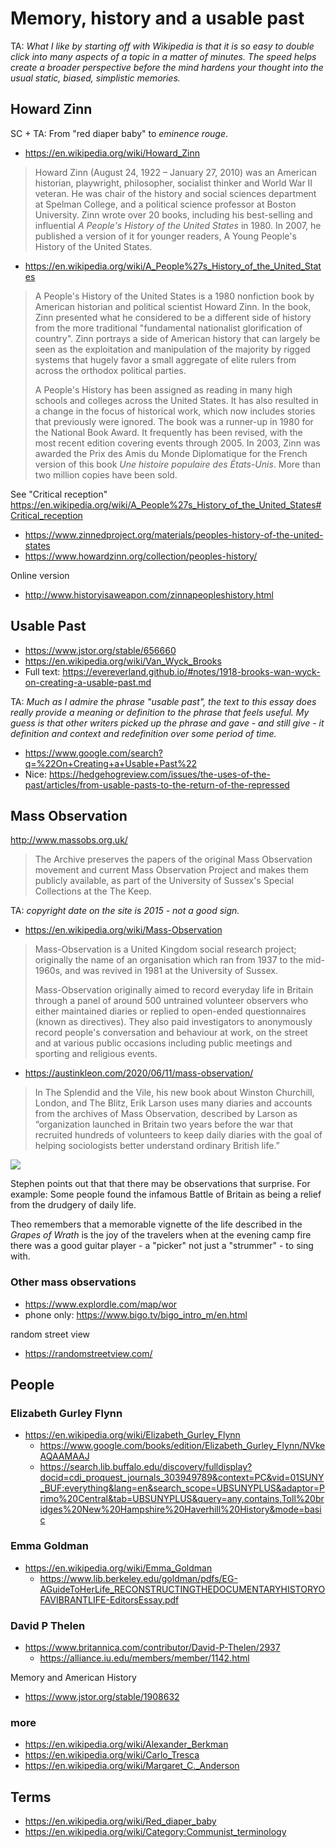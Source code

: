 # Memory, history and a usable past

TA: _What I like by starting off with Wikipedia is that it is so easy to double click into many aspects of a topic in a matter of minutes. The speed helps create a broader perspective before the mind hardens your thought into the usual static, biased, simplistic memories._


## Howard Zinn

SC + TA: From "red diaper baby" to _eminence rouge_.

* https://en.wikipedia.org/wiki/Howard_Zinn
> Howard Zinn (August 24, 1922 – January 27, 2010) was an American historian, playwright, philosopher, socialist thinker and World War II veteran. He was chair of the history and social sciences department at Spelman College, and a political science professor at Boston University. Zinn wrote over 20 books, including his best-selling and influential _A People's History of the United States_ in 1980. In 2007, he published a version of it for younger readers, A Young People's History of the United States.

* https://en.wikipedia.org/wiki/A_People%27s_History_of_the_United_States
>A People's History of the United States is a 1980 nonfiction book by American historian and political scientist Howard Zinn. In the book, Zinn presented what he considered to be a different side of history from the more traditional "fundamental nationalist glorification of country". Zinn portrays a side of American history that can largely be seen as the exploitation and manipulation of the majority by rigged systems that hugely favor a small aggregate of elite rulers from across the orthodox political parties.
>
>A People's History has been assigned as reading in many high schools and colleges across the United States. It has also resulted in a change in the focus of historical work, which now includes stories that previously were ignored. The book was a runner-up in 1980 for the National Book Award. It frequently has been revised, with the most recent edition covering events through 2005. In 2003, Zinn was awarded the Prix des Amis du Monde Diplomatique for the French version of this book _Une histoire populaire des États-Unis_. More than two million copies have been sold.

See "Critical reception" https://en.wikipedia.org/wiki/A_People%27s_History_of_the_United_States#Critical_reception


* https://www.zinnedproject.org/materials/peoples-history-of-the-united-states
* https://www.howardzinn.org/collection/peoples-history/

Online version

* http://www.historyisaweapon.com/zinnapeopleshistory.html

## Usable Past

* https://www.jstor.org/stable/656660
* https://en.wikipedia.org/wiki/Van_Wyck_Brooks
* Full text: https://evereverland.github.io/#notes/1918-brooks-wan-wyck-on-creating-a-usable-past.md

TA: _Much as I admire the phrase "usable past", the text to this essay does really provide a meaning or definition to the phrase that feels useful. My guess is that other writers picked up the phrase and gave - and still give - it definition and context and redefinition over some period of time._

* https://www.google.com/search?q=%22On+Creating+a+Usable+Past%22
* Nice: https://hedgehogreview.com/issues/the-uses-of-the-past/articles/from-usable-pasts-to-the-return-of-the-repressed


## Mass Observation

http://www.massobs.org.uk/
> The Archive preserves the papers of the original Mass Observation movement and current Mass Observation Project and makes them publicly available, as part of the University of Sussex's Special Collections at the The Keep.

TA: _copyright date on the site is 2015 - not a good sign._

* https://en.wikipedia.org/wiki/Mass-Observation
>Mass-Observation is a United Kingdom social research project; originally the name of an organisation which ran from 1937 to the mid-1960s, and was revived in 1981 at the University of Sussex.
>
>Mass-Observation originally aimed to record everyday life in Britain through a panel of around 500 untrained volunteer observers who either maintained diaries or replied to open-ended questionnaires (known as directives). They also paid investigators to anonymously record people's conversation and behaviour at work, on the street and at various public occasions including public meetings and sporting and religious events.

* https://austinkleon.com/2020/06/11/mass-observation/
> In The Splendid and the Vile, his new book about Winston Churchill, London, and The Blitz, Erik Larson uses many diaries and accounts from the archives of Mass Observation, described by Larson as “organization launched in Britain two years before the war that recruited hundreds of volunteers to keep daily diaries with the goal of helping sociologists better understand ordinary British life.”

![]( https://austinkleon.com/wp-content/uploads/2020/06/mass-observation.jpg )


Stephen points out that that there may be observations that surprise. For example: Some people found the infamous Battle of Britain as being a relief from the drudgery of daily life.

Theo remembers that a memorable vignette of the life described in the _Grapes of Wrath_ is the joy of the travelers when at the evening camp fire there was a good guitar player - a "picker" not just a "strummer" - to sing with.



### Other mass observations

* https://www.explordle.com/map/wor
* phone only: https://www.bigo.tv/bigo_intro_m/en.html

random street view

* https://randomstreetview.com/

## People

### Elizabeth Gurley Flynn

* https://en.wikipedia.org/wiki/Elizabeth_Gurley_Flynn
	* https://www.google.com/books/edition/Elizabeth_Gurley_Flynn/NVkeAQAAMAAJ
	* https://search.lib.buffalo.edu/discovery/fulldisplay?docid=cdi_proquest_journals_303949789&context=PC&vid=01SUNY_BUF:everything&lang=en&search_scope=UBSUNYPLUS&adaptor=Primo%20Central&tab=UBSUNYPLUS&query=any,contains,Toll%20bridges%20New%20Hampshire%20Haverhill%20History&mode=basic


### Emma Goldman

* https://en.wikipedia.org/wiki/Emma_Goldman
	* https://www.lib.berkeley.edu/goldman/pdfs/EG-AGuideToHerLife_RECONSTRUCTINGTHEDOCUMENTARYHISTORYOFAVIBRANTLIFE-EditorsEssay.pdf

### David P Thelen

* https://www.britannica.com/contributor/David-P-Thelen/2937
	* https://alliance.iu.edu/members/member/1142.html

Memory and American History
* https://www.jstor.org/stable/1908632

### more

* https://en.wikipedia.org/wiki/Alexander_Berkman
* https://en.wikipedia.org/wiki/Carlo_Tresca
* https://en.wikipedia.org/wiki/Margaret_C._Anderson


## Terms

* https://en.wikipedia.org/wiki/Red_diaper_baby
* https://en.wikipedia.org/wiki/Category:Communist_terminology

